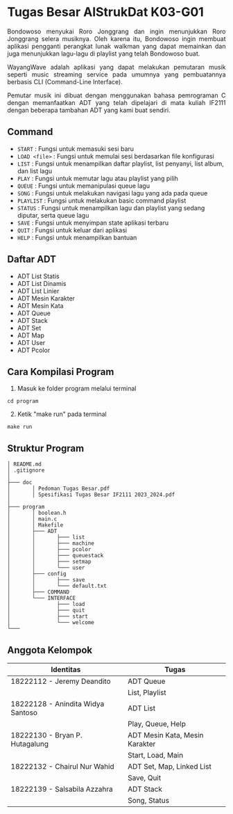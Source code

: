 # Tugas Besar AlStrukDat K03-G01

<p align="justify"> Bondowoso menyukai Roro Jonggrang dan ingin menunjukkan Roro Jonggrang selera musiknya. Oleh karena itu, Bondowoso ingin membuat aplikasi pengganti perangkat lunak walkman yang  dapat memainkan dan juga menunjukkan lagu-lagu di playlist yang telah Bondowoso buat. </p>

<p align="justify"> WayangWave adalah aplikasi yang dapat melakukan pemutaran musik seperti music streaming service pada umumnya yang pembuatannya berbasis CLI (Command-Line Interface). </p>

<p align="justify"> Pemutar musik ini dibuat dengan menggunakan bahasa pemrograman C dengan memanfaatkan ADT yang telah dipelajari di mata kuliah IF2111 dengan beberapa tambahan ADT yang kami buat sendiri.  </p>

## Command
* `START` : Fungsi untuk memasuki sesi baru
* `LOAD <file>` : Fungsi untuk memulai sesi berdasarkan file konfigurasi
* `LIST` : Fungsi untuk menampilkan daftar playlist, list penyanyi, list album, dan list lagu
* `PLAY` : Fungsi untuk memutar lagu atau playlist yang pilih 
* `QUEUE` : Fungsi untuk memanipulasi queue lagu
* `SONG` : Fungsi untuk melakukan navigasi lagu yang ada pada queue
* `PLAYLIST` : Fungsi untuk melakukan basic command playlist
* `STATUS` : Fungsi untuk menampilkan lagu dan playlist yang sedang diputar, serta queue lagu
* `SAVE` : Fungsi untuk menyimpan state aplikasi terbaru
* `QUIT` : Fungsi untuk keluar dari aplikasi
* `HELP` : Fungsi untuk menampilkan bantuan

## Daftar ADT
* ADT List Statis
* ADT List Dinamis
* ADT List Linier
* ADT Mesin Karakter
* ADT Mesin Kata
* ADT Queue
* ADT Stack
* ADT Set
* ADT Map
* ADT User
* ADT Pcolor

## Cara Kompilasi Program
1. Masuk ke folder program melalui terminal
```
cd program
```
2. Ketik "make run" pada terminal
```
make run
```

## Struktur Program
```
│ README.md
│ .gitignore
│
├─── doc
│       │ Pedoman Tugas Besar.pdf
│       │ Spesifikasi Tugas Besar IF2111 2023_2024.pdf
│
├─── program
│       │ boolean.h
│       │ main.c
│       │ Makefile
│       ├─── ADT
│       │       ├─── list
│       │       ├─── machine
│       │       ├─── pcolor
│       │       ├─── queuestack
│       │       ├─── setmap
│       │       └─── user
│       ├─── config
│       │       ├─── save
│       │       └─── default.txt
│       ├─── COMMAND
│       └─── INTERFACE
│               ├─── load
│               ├─── quit
│               ├─── start
│               └─── welcome
└───    

```

## Anggota Kelompok
| Identitas                          | Tugas |
| -----------------------------------|-----------------|
| 18222112 - Jeremy Deandito         | ADT Queue       |
|                                    | List, Playlist  |
| 18222128 - Anindita Widya Santoso  | ADT List        |
|                                    | Play, Queue, Help|
| 18222130 - Bryan P. Hutagalung     | ADT Mesin Kata, Mesin Karakter |
|                                    | Start, Load, Main |
| 18222132 - Chairul Nur Wahid       | ADT Set, Map, Linked List |
|                                    | Save, Quit  |
| 18222139 - Salsabila Azzahra       | ADT Stack |
|                                    | Song, Status |